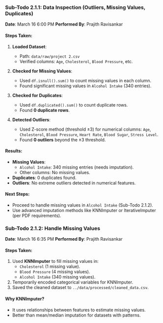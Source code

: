 ### Sub-Todo 2.1.1: Data Inspection (Outliers, Missing Values, Duplicates)
**Date**: March 16  6:00 PM
**Performed By**: Prajith Ravisankar  

#### **Steps Taken**:  
1. **Loaded Dataset**:  
   - Path: `data/raw/project 2.csv`  
   - Verified columns: `Age`, `Cholesterol`, `Blood Pressure`, etc.  

2. **Checked for Missing Values**:  
   - Used `df.isnull().sum()` to count missing values in each column.  
   - Found significant missing values in `Alcohol Intake` (340 entries).  

3. **Checked for Duplicates**:  
   - Used `df.duplicated().sum()` to count duplicate rows.  
   - Found **0 duplicate rows**.  

4. **Detected Outliers**:  
   - Used Z-score method (threshold ±3) for numerical columns: `Age`, `Cholesterol`, `Blood Pressure`, `Heart Rate`, `Blood Sugar`, `Stress Level`.  
   - Found **0 outliers** beyond the ±3 threshold.  

#### **Results**:  
- **Missing Values**:  
  - `Alcohol Intake`: 340 missing entries (needs imputation).  
  - Other columns: No missing values.  
- **Duplicates**: 0 duplicates found.  
- **Outliers**: No extreme outliers detected in numerical features.  

#### **Next Steps**:  
- Proceed to handle missing values in `Alcohol Intake` (Sub-Todo 2.1.2).  
- Use advanced imputation methods like KNNImputer or IterativeImputer (per PDF requirements).  


### Sub-Todo 2.1.2: Handle Missing Values
**Date**: March 16  6:35 PM
**Performed By**: Prajith Ravisankar  

#### Steps Taken:
1. Used **KNNImputer** to fill missing values in:
   - `Cholesterol` (1 missing value).
   - `Blood Pressure` (4 missing values).
   - `Alcohol Intake` (340 missing values).
2. Temporarily encoded categorical variables for KNNImputer.
3. Saved the cleaned dataset to `../data/processed/cleaned_data.csv`.

#### Why KNNImputer?
- It uses relationships between features to estimate missing values.
- Better than mean/median imputation for datasets with patterns.